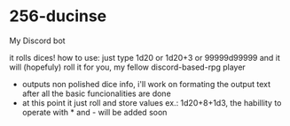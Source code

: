 # 256-ducinse
My Discord bot

it rolls dices!
how to use: just type 1d20 or 1d20+3 or 99999d99999 and it will (hopefuly) roll it for you, my fellow discord-based-rpg player

- outputs non polished dice info, i'll work on formating the output text after all the basic funcionalities are done
- at this point it just roll and store values ex.: 1d20+8+1d3, the habillity to operate with * and - will be added soon
